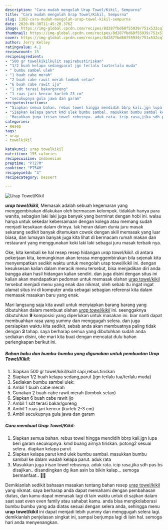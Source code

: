 ```yaml
---
description: "Cara mudah mengolah Urap Towel/Kikil, Sempurna"
title: "Cara mudah mengolah Urap Towel/Kikil, Sempurna"
slug: 1102-cara-mudah-mengolah-urap-towel-kikil-sempurna
date: 2020-09-30T11:45:20.376Z
image: https://img-global.cpcdn.com/recipes/8d287fbd68f55939/751x532cq70/urap-towelkikil-foto-resep-utama.jpg
thumbnail: https://img-global.cpcdn.com/recipes/8d287fbd68f55939/751x532cq70/urap-towelkikil-foto-resep-utama.jpg
cover: https://img-global.cpcdn.com/recipes/8d287fbd68f55939/751x532cq70/urap-towelkikil-foto-resep-utama.jpg
author: Jerry Kelley
ratingvalue: 4.1
reviewcount: 15
recipeingredient:
- "500 gr towelkikilkulit sapirebustiriskan"
- "1/2 buah kelapa sedangparut jgn terlalu tuaterlalu muda"
- " bumbu sambel ulek"
- "1 buah cabe merah"
- "2 buah cabe rawit merah lombok setan"
- "6 buah cabe rawit ijo"
- "1 sdt terasi bakargoreng"
- "1 ruas jari kencur kurleb 23 cm"
- "secukupnya gula jawa dan garam"
recipeinstructions:
- "Siapkan semua bahan. rebus towel hingga mendidih bbrp kali.jgn lupa beri garam secukupnya. kmd buang airnya tiriskan. potong2 sesuai selera. diapkan kelapa parut"
- "Siapkan kelapa parut kmd ulek bumbu sambal. masukkan bumbu sambal ke dalam wadah kelapa parut. aduk rata"
- "Masukkan juga irisan towel rebusnya. aduk rata. icip rasa,jika sdh pas bs disajikan.. disandingkan dg ikan asin bs bikin kalap... semoga bermanfaat.. 🙏😋"
categories:
- Resep
tags:
- urap
- towelkikil

katakunci: urap towelkikil 
nutrition: 155 calories
recipecuisine: Indonesian
preptime: "PT27M"
cooktime: "PT54M"
recipeyield: "3"
recipecategory: Dessert

---
```



![Urap Towel/Kikil](https://img-global.cpcdn.com/recipes/8d287fbd68f55939/751x532cq70/urap-towelkikil-foto-resep-utama.jpg)

<b><i>urap towel/kikil</i></b>, Memasak adalah sebuah kegemaran yang menggembirakan dilakukan oleh bermacam kelompok. tidaklah hanya para wanita, sebagian laki laki juga banyak yang berminat dengan hobi ini. walau hanya untuk sekedar kebersamaan dengan kolega atau memang sudah menjadi kesukaan dalam dirinya. tak heran dalam dunia juru masak sekarang sedikit banyak ditemukan cowok dengan skill memasak yang luar biasa, dan lumayan banyak juga kita lihat di bermacam rumah makan dan restaurant yang menggunakan koki laki laki sebagai juru masak terbaik nya.

Oke, kita kembali ke hal resep resep hidangan <i>urap towel/kikil</i>. di antara pekerjaan kita, kemungkinan akan terasa menggembirakan bila sejenak kita menyempatkan sedikit waktu untuk mengolah urap towel/kikil ini. dengan kesuksesan kalian dalam meracik menu tersebut, bisa menjadikan diri anda bangga akan hasil hidangan kalian sendiri. dan juga disini dengan situs ini kalian akan mendapatkan pedoman untuk memasak olahan <u>urap towel/kikil</u> tersebut menjadi menu yang enak dan nikmat, oleh sebab itu ingat ingat alamat situs ini di komputer anda sebagai sebagian referensi kita dalam memasak masakan baru yang enak.




Mari langsung saja kita awali untuk menyiapkan barang barang yang dibutuhkan dalam membuat olahan <u><i>urap towel/kikil</i></u> ini. seenggaknya dibutuhkan <b>9</b> komposisi yang diperlukan untuk masakan ini. biar nanti dapat membuahkan rasa yang yummy dan menggugah selera. dan juga persiapkan waktu kita sedikit, sebab anda akan membuatnya paling tidak dengan <b>3</b> tahap. saya berharap semua yang dibutuhkan sudah anda sediakan disini, oke mari kita buat dengan mencatat dulu bahan perlengkapan berikut ini.

<!--inarticleads1-->

##### Bahan baku dan bumbu-bumbu yang digunakan untuk pembuatan Urap Towel/Kikil:

1. Siapkan 500 gr towel/kikil/kulit sapi,rebus.tiriskan
1. Siapkan 1/2 buah kelapa sedang,parut (jgn terlalu tua/terlalu muda)
1. Sediakan  bumbu sambel ulek:
1. Ambil 1 buah cabe merah
1. Gunakan 2 buah cabe rawit merah (lombok setan)
1. Siapkan 6 buah cabe rawit ijo
1. Ambil 1 sdt terasi bakar/goreng
1. Ambil 1 ruas jari kencur (kurleb 2-3 cm)
1. Ambil secukupnya gula jawa dan garam




<!--inarticleads2-->

##### Cara membuat Urap Towel/Kikil:

1. Siapkan semua bahan. rebus towel hingga mendidih bbrp kali.jgn lupa beri garam secukupnya. kmd buang airnya tiriskan. potong2 sesuai selera. diapkan kelapa parut
1. Siapkan kelapa parut kmd ulek bumbu sambal. masukkan bumbu sambal ke dalam wadah kelapa parut. aduk rata
1. Masukkan juga irisan towel rebusnya. aduk rata. icip rasa,jika sdh pas bs disajikan.. disandingkan dg ikan asin bs bikin kalap... semoga bermanfaat.. 🙏😋




Demikianlah sedikit bahasan masakan tentang bahan resep <u>urap towel/kikil</u> yang nikmat. saya berharap anda dapat memahami dengan pembahasan diatas, dan kamu dapat memasak lagi di lain waktu untuk di sajikan dalam saat saat even even family atau sahabat kamu. anda bisa mengkolaborasi bumbu bumbu yang ada diatas sesuai dengan selera anda, sehingga menu <b>urap towel/kikil</b> ini dapat menjadi lebih yummy dan menggugah selera lagi. demikianlah penjelasan singkat ini, sampai berjumpa lagi di lain hal. semoga hari anda menyenangkan.
